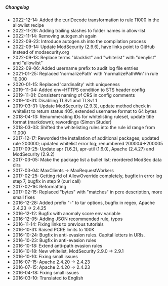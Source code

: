 ##### Changelog

* 2022-12-14: Added the t:urlDecode transformation to rule 11000 in the allowlist recipe
* 2022-11-29: Adding trailing slashes to folder names in allow-list
* 2022-11-14: Removing autogen.sh again
* 2022-09-23: Introduce autogen.sh into the compilation process
* 2022-09-14: Update ModSecurity (2.9.6), have links point to GitHub instead of modsecurity.org
* 2022-09-13: Replace terms "blacklist" and "whitelist" with "denylist" and "allowlist"
* 2022-09-06: Added username prefix to audit log file entries
* 2021-01-25: Replaced 'normalizePath' with 'normalizePathWin' in rule 10,000
* 2020-01-15: Replaced 'cardinality' with uniqueness
* 2019-11-04: Added env=HTTPS condition to STS header config
* 2019-11-01: Consistent naming of CRS in config comments
* 2019-10-31: Disabling TLSv1 and TLSv1.1
* 2019-03-31: Update ModSecurity (2.9.3), update method check in whitelist to return status 405, extended username format to 64 bytes
* 2018-04-13: Renummerating IDs for whitelisting ruleset, update title format (markdown); rewordings (Simon Studer)
* 2018-03-03: Shifted the whitelisting rules into the rule id range from 11,000
* 2017-12-17: Reworded the installation of additional packages; updated rule 200000; updated whitelist error log; renumbered 200004->200005
* 2017-09-25: Update apr (1.6.2), apr-util (1.6.0), Apache (2.4.27) and ModSecurity (2.9.2)
* 2017-03-05: Make the package list a bullet list; reordered ModSec data dirs
* 2017-03-04: MaxClients -> MaxRequestWorkers
* 2017-02-25: Getting rid of AllowOverride completely, bugfix in error log step 7, bugfix in step 9 (curl call)
* 2017-02-16: Reformatting
* 2017-02-15: Replaced "bytes" with "matches" in pcre description, more small fixes
* 2016-12-28: Added prefix "-" to tar options, bugfix in regex, Apache 2.4.23 -> 2.4.25
* 2016-12-12: Bugfix with anomaly score env variable
* 2016-12-05: Adding JSON recommended rule, typos
* 2016-11-14: Fixing links to previous tutorials
* 2016-10-31: Raised PCRE limits to 100K
* 2016-10-24: Bugfix in anti-evasion rules. Capital letters in URIs.
* 2016-10-23: Bugfix in anti-evasion rules
* 2016-10-18: Extend anti-path evasion rules
* 2016-10-18: New whitelist, ModSecurity 2.9.0 -> 2.9.1
* 2016-10-10: Fixing small issues
* 2016-07-15: Apache 2.4.20 -> 2.4.23
* 2016-07-15: Apache 2.4.20 -> 2.4.23
* 2016-04-18: Fixing small issues
* 2016-03-10: Translated to English

